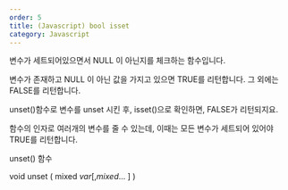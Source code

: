 ```yaml
---
order: 5
title: (Javascript) bool isset 
category: Javascript
---
```


변수가 세트되어있으면서 NULL 이 아닌지를 체크하는 함수입니다.

변수가 존재하고 NULL 이 아닌 값을 가지고 있으면 TRUE를 리턴합니다.
그 외에는 FALSE를 리턴합니다.

unset()함수로 변수를 unset 시킨 후, isset()으로 확인하면, FALSE가 리턴되지요.

함수의 인자로 여러개의 변수를 줄 수 있는데, 이때는 모든 변수가 세트되어 있어야 TRUE를 리턴합니다.




unset() 함수

void unset ( mixed $var [, mixed $... ] )

